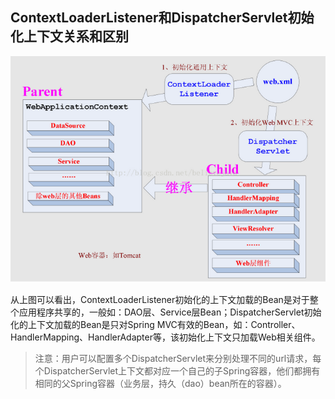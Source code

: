 ## ContextLoaderListener和DispatcherServlet初始化上下文关系和区别

![](media/1.png)

从上图可以看出，ContextLoaderListener初始化的上下文加载的Bean是对于整个应用程序共享的，一般如：DAO层、Service层Bean；DispatcherServlet初始化的上下文加载的Bean是只对Spring MVC有效的Bean，如：Controller、HandlerMapping、HandlerAdapter等，该初始化上下文只加载Web相关组件。

>注意：用户可以配置多个DispatcherServlet来分别处理不同的url请求，每个DispatcherServlet上下文都对应一个自己的子Spring容器，他们都拥有相同的父Spring容器（业务层，持久（dao）bean所在的容器）。
